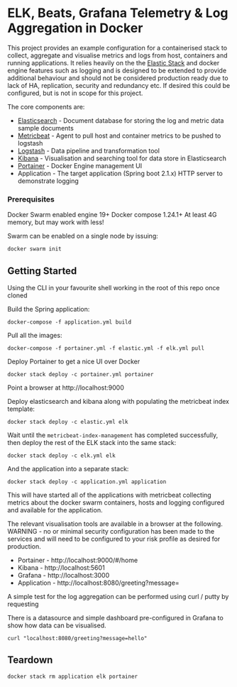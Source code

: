 # ELK, Beats, Grafana Telemetry & Log Aggregation in Docker

This project provides an example configuration for a containerised stack to collect, aggregate and visualise metrics 
and logs from host, containers and running applications.   It relies heavily on the the 
[Elastic Stack](https://www.elastic.co/products/) and docker engine features such as logging and is designed to be
extended to provide additional behaviour and should not be considered production ready due to lack of HA, replication, 
security  and redundancy etc.  If desired this could be configured, but is not in scope for this project.

The core components are:

* [Elasticsearch](https://www.elastic.co/) - Document database for storing the log and metric data sample documents
* [Metricbeat](https://www.elastic.co/products/beats/metricbeat) - Agent to pull host and container metrics to be pushed to logstash
* [Logstash](https://www.elastic.co/products/logstash) - Data pipeline and transformation tool
* [Kibana](https://www.elastic.co/products/kibana) - Visualisation and searching tool for data store in Elasticsearch
* [Portainer](https://www.portainer.io/) - Docker Engine management UI
* Application - The target application (Spring boot 2.1.x) HTTP server to demonstrate logging

### Prerequisites

Docker Swarm enabled engine 19+
Docker compose 1.24.1+
At least 4G memory, but may work with less!

Swarm can be enabled on a single node by issuing:

`docker swarm init`

## Getting Started

Using the CLI in your favourite shell working in the root of this repo once cloned

Build the Spring application:

```docker-compose -f application.yml build```

Pull all the images:

```docker-compose -f portainer.yml -f elastic.yml -f elk.yml pull```

Deploy Portainer to get a nice UI over Docker

`docker stack deploy -c portainer.yml portainer`

Point a browser at http://localhost:9000
 
Deploy elasticsearch and kibana along with populating the metricbeat index template:

```docker stack deploy -c elastic.yml elk``` 

Wait until the `metricbeat-index-management` has completed successfully, then deploy the rest of the ELK stack into 
the same stack:

```docker stack deploy -c elk.yml elk```

And the application into a separate stack:

```docker stack deploy -c application.yml application```
 
This will have started all of the applications with metricbeat collecting metrics about the docker swarm containers,
hosts and logging configured and available for the application.

The relevant visualisation tools are available in a browser at the following.  WARNING - no or minimal security 
configuration has been made to the services and will need to be configured to your risk profile as desired for 
production. 

* Portainer - http://localhost:9000/#/home
* Kibana - http://localhost:5601
* Grafana - http://localhost:3000
* Application - http://localhost:8080/greeting?message=<your-message-to-pass-to-the-logs>

A simple test for the log aggregation can be performed using curl / putty by requesting

There is a datasource and simple dashboard pre-configured in Grafana to show how data can be visualised.

`curl "localhost:8080/greeting?message=hello"`

## Teardown

`docker stack rm application elk portainer`



